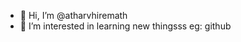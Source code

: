 - 👋 Hi, I’m @atharvhiremath
- 👀 I’m interested in learning new thingsss eg: github


<!---
atharvhiremath/atharvhiremath is a ✨ special ✨ repository because its `README.md` (this file) appears on your GitHub profile.
You can click the Preview link to take a look at your changes.
--->
